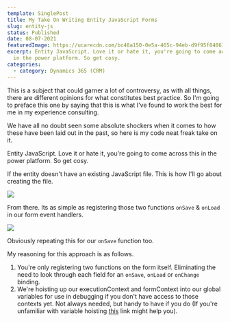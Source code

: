 ```yaml
---
template: SinglePost
title: My Take On Writing Entity JavaScript Forms
slug: entity-js
status: Published
date: 08-07-2021
featuredImage: https://ucarecdn.com/bc48a150-0e5a-465c-94eb-d9f95f848616/
excerpt: Entity JavaScript. Love it or hate it, you're going to come across this
  in the power platform. So get cosy.
categories:
  - category: Dynamics 365 (CRM)
---
```

This is a subject that could garner a lot of controversy, as with all things, there are different opinions for what constitutes best practice. So I'm going to preface this one by saying that this is what I've found to work the best for me in my experience consulting. 

We have all no doubt seen some absolute shockers when it comes to how these have been laid out in the past, so here is my code neat freak take on it.

Entity JavaScript. Love it or hate it, you're going to come across this in the power platform. So get cosy. 

If the entity doesn't have an existing JavaScript file. This is how I'll go about creating the file.

![](https://ucarecdn.com/e6bf766a-523d-497a-9555-ed74dfd7a3dc/)

From there. Its as simple as registering those two functions `onSave` & `onLoad` in our form event handlers.

![](https://ucarecdn.com/6a461ed4-3d45-42e2-bfab-e7c861a08728/)

Obviously repeating this for our `onSave` function too. 

My reasoning for this approach is as follows. 

1. You're only registering two functions on the form itself. Eliminating the need to look through each field for an `onSave`, `onLoad` or `onChange` binding.
2. We're hoisting up our executionContext and formContext into our global variables for use in debugging if you don't have access to those contexts yet. Not always needed, but handy to have if you do (If you're unfamiliar with variable hoisting [this](https://www.w3schools.com/js/js_hoisting.asp) link might help you).